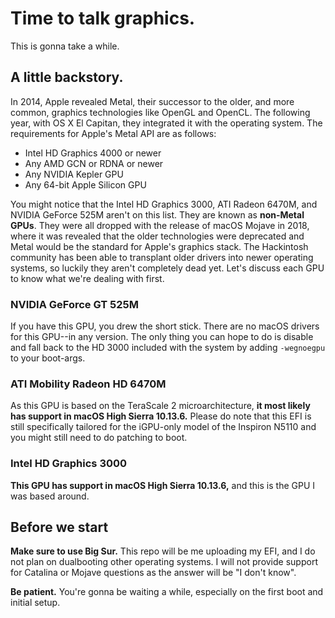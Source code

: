 # Time to talk graphics.
This is gonna take a while. 

## A little backstory.
In 2014, Apple revealed Metal, their successor to the older, and more common, graphics technologies like OpenGL and OpenCL. The following year, with OS X El Capitan, they integrated it with the operating system. The requirements for Apple's Metal API are as follows:

* Intel HD Graphics 4000 or newer
* Any AMD GCN or RDNA or newer
* Any NVIDIA Kepler GPU
* Any 64-bit Apple Silicon GPU

You might notice that the Intel HD Graphics 3000, ATI Radeon 6470M, and NVIDIA GeForce 525M aren't on this list. They are known as **non-Metal GPUs**. They were all dropped with the release of macOS Mojave in 2018, where it was revealed that the older technologies were deprecated and Metal would be the standard for Apple's graphics stack. The Hackintosh community has been able to transplant older drivers into newer operating systems, so luckily they aren't completely dead yet. Let's discuss each GPU to know what we're dealing with first.

### NVIDIA GeForce GT 525M
If you have this GPU, you drew the short stick. There are no macOS drivers for this GPU--in any version. The only thing you can hope to do is disable and fall back to the HD 3000 included with the system by adding `-wegnoegpu` to your boot-args.

### ATI Mobility Radeon HD 6470M
As this GPU is based on the TeraScale 2 microarchitecture, **it most likely has support in macOS High Sierra 10.13.6.** Please do note that this EFI is still specifically tailored for the iGPU-only model of the Inspiron N5110 and you might still need to do patching to boot.

### Intel HD Graphics 3000
**This GPU has support in macOS High Sierra 10.13.6,** and this is the GPU I was based around.

## Before we start
**Make sure to use Big Sur.** This repo will be me uploading my EFI, and I do not plan on dualbooting other operating systems. I will not provide support for Catalina or Mojave questions as the answer will be "I don't know".

**Be patient.** You're gonna be waiting a while, especially on the first boot and initial setup.
